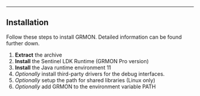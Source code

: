 
---
## Installation 
Follow these steps to install GRMON. Detailed information can be found further down. 
1. **Extract** the archive 
2. **Install** the Sentinel LDK Runtime (GRMON Pro version) 
3. **Install** the Java runtime environment 11 
4. *Optionally* install third-party drivers for the debug interfaces. 
5. *Optionally* setup the path for shared libraries (Linux only) 
6. *Optionally* add GRMON to the environment variable PATH